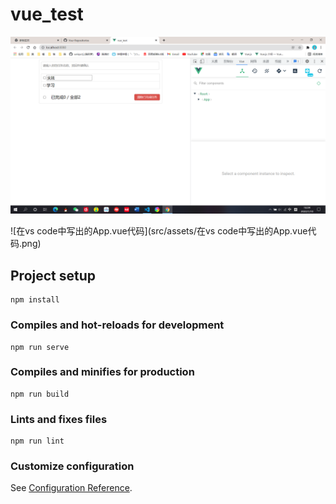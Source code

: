 # vue_test
![TodoList项目成功构建运行](src/assets/TodoList项目成功构建运行.png)

![在vs code中写出的App.vue代码](src/assets/在vs code中写出的App.vue代码.png)
## Project setup
```
npm install
```
### Compiles and hot-reloads for development
```
npm run serve
```
### Compiles and minifies for production
```
npm run build
```
### Lints and fixes files
```
npm run lint
```
### Customize configuration
See [Configuration Reference](https://cli.vuejs.org/config/).
